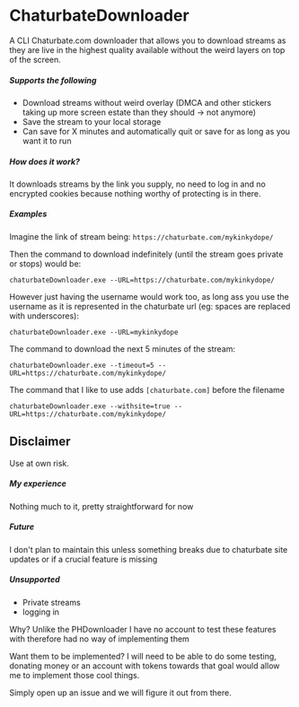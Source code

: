 # ChaturbateDownloader

A CLI Chaturbate.com downloader that allows you to download streams as they are live in the highest quality available without the weird layers on top of the screen.

##### Supports the following
* Download streams without weird overlay (DMCA and other stickers taking up more screen estate than they should -> not anymore)
* Save the stream to your local storage
* Can save for X minutes and automatically quit or save for as long as you want it to run

##### How does it work?
It downloads streams by the link you supply, no need to log in and no encrypted cookies because nothing worthy of protecting is in there.

##### Examples

Imagine the link of stream being: ``https://chaturbate.com/mykinkydope/``

Then the command to download indefinitely (until the stream goes private or stops) would be:

``chaturbateDownloader.exe --URL=https://chaturbate.com/mykinkydope/``

However just having the username would work too, as long ass you use the username as it is represented in the chaturbate url (eg: spaces are replaced with underscores):

``chaturbateDownloader.exe --URL=mykinkydope``

The command to download the next 5 minutes of the stream:

``chaturbateDownloader.exe --timeout=5 --URL=https://chaturbate.com/mykinkydope/``

The command that I like to use adds ``[chaturbate.com]`` before the filename

``chaturbateDownloader.exe --withsite=true --URL=https://chaturbate.com/mykinkydope/``

## Disclaimer

Use at own risk.

##### My experience

Nothing much to it, pretty straightforward for now

##### Future

I don't plan to maintain this unless something breaks due to chaturbate site updates or if a crucial feature is missing

##### Unsupported
* Private streams
* logging in

Why? Unlike the PHDownloader I have no account to test these features with therefore had no way of implementing them

Want them to be implemented? I will need to be able to do some testing, donating money or an account with tokens towards that goal would allow me to implement those cool things.

Simply open up an issue and we will figure it out from there. 
